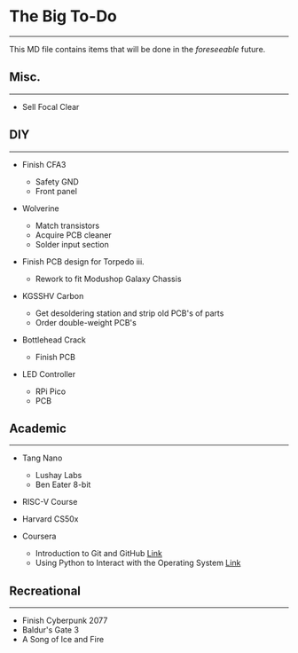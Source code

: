 # The Big To-Do
---
This MD file contains items that will be done in the *foreseeable* future. 

## Misc.
---
- Sell Focal Clear

## DIY
---
- Finish CFA3
	- Safety GND
	- Front panel

- Wolverine
	- Match transistors
	- Acquire PCB cleaner
	- Solder input section

- Finish PCB design for Torpedo iii.
	- Rework to fit Modushop Galaxy Chassis

- KGSSHV Carbon
	- Get desoldering station and strip old PCB's of parts
	- Order double-weight PCB's

- Bottlehead Crack
	- Finish PCB

- LED Controller
	- RPi Pico
	- PCB

## Academic
---
- Tang Nano
	- Lushay Labs
	- Ben Eater 8-bit

- RISC-V Course

- Harvard CS50x

- Coursera
	- Introduction to Git and GitHub [Link](https://www.coursera.org/learn/introduction-git-github)
	- Using Python to Interact with the Operating System [Link](https://www.coursera.org/learn/python-operating-system)

## Recreational
---
- Finish Cyberpunk 2077
- Baldur's Gate 3
- A Song of Ice and Fire

